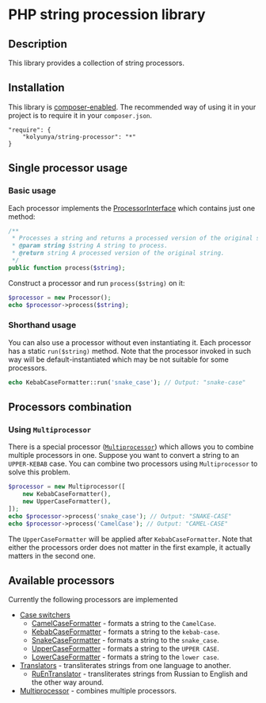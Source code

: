 # PHP string procession library

## Description
This library provides a collection of string processors.

## Installation

This library is [composer-enabled](https://packagist.org/packages/kolyunya/string-processor). The recommended way of using it in your project is to require it in your `composer.json`.
~~~
"require": {
    "kolyunya/string-processor": "*"
}
~~~

## Single processor usage

### Basic usage
Each processor implements the [ProcessorInterface](https://github.com/Kolyunya/string-processor/blob/master/sources/ProcessorInterface.php) which contains just one method:
~~~php
/**
 * Processes a string and returns a processed version of the original string.
 * @param string $string A string to process.
 * @return string A processed version of the original string.
 */
public function process($string);
~~~

Construct a processor and run `process($string)` on it:
~~~php
$processor = new Processor();
echo $processor->process($string);
~~~

### Shorthand usage
You can also use a processor without even instantiating it. Each processor has a static `run($string)` method. Note that the processor invoked in such way will be default-instantiated which may be not suitable for some processors.
~~~php
echo KebabCaseFormatter::run('snake_case'); // Output: "snake-case"
~~~

## Processors combination

### Using `Multiprocessor`
There is a special processor ([`Multiprocessor`](https://github.com/Kolyunya/string-processor/blob/master/sources/Multiprocessor.php)) which allows you to combine multiple processors in one. Suppose you want to convert a string to an `UPPER-KEBAB` case. You can combine two processors using `Multiprocessor` to solve this problem.
~~~php
$processor = new Multiprocessor([
    new KebabCaseFormatter(),
    new UpperCaseFormatter(),
]);
echo $processor->process('snake_case'); // Output: "SNAKE-CASE"
echo $processor->process('CamelCase'); // Output: "CAMEL-CASE"
~~~
The `UpperCaseFormatter` will be applied after `KebabCaseFormatter`. Note that either the processors order does not matter in the first example, it actually matters in the second one.

## Available processors
Currently the following processors are implemented
* [Case switchers](https://github.com/Kolyunya/string-processor/blob/master/sources/Format/CaseSwitcher.php)
    * [CamelCaseFormatter](https://github.com/Kolyunya/string-processor/blob/master/sources/Format/CamelCaseFormatter.php) - formats a string to the `CamelCase`.
    * [KebabCaseFormatter](https://github.com/Kolyunya/string-processor/blob/master/sources/Format/KebabCaseFormatter.php) - formats a string to the `kebab-case`.
    * [SnakeCaseFormatter](https://github.com/Kolyunya/string-processor/blob/master/sources/Format/SnakeCaseFormatter.php) - formats a string to the `snake_case`.
    * [UpperCaseFormatter](https://github.com/Kolyunya/string-processor/blob/master/sources/Format/UpperCaseFormatter.php) - formats a string to the `UPPER CASE`.
    * [LowerCaseFormatter](https://github.com/Kolyunya/string-processor/blob/master/sources/Format/LowerCaseFormatter.php) - formats a string to the `lower case`.
* [Translators](https://github.com/Kolyunya/string-processor/blob/master/sources/Translit/Translator.php) - transliterates strings from one language to another.
    * [RuEnTranslator](https://github.com/Kolyunya/string-processor/blob/master/sources/Translit/RuEnTranslator.php) - transliterates strings from Russian to English and the other way around.
* [Multiprocessor](https://github.com/Kolyunya/string-processor/blob/master/sources/Multiprocessor.php) - combines multiple processors.
